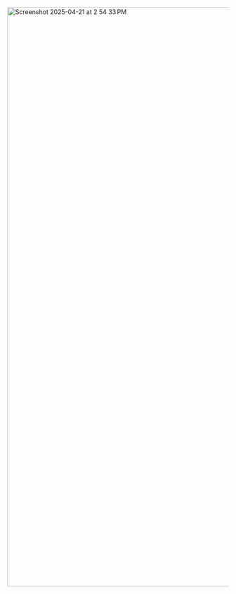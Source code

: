 <img width="1317" alt="Screenshot 2025-04-21 at 2 54 33 PM" src="https://github.com/user-attachments/assets/ed92c884-ca9b-44d4-8b7c-7625e795da81" />

